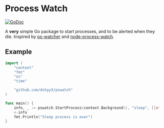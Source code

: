 # Process Watch

[![GoDoc](https://godoc.org/github.com/dotpy3/pswatch?status.svg)](https://godoc.org/github.com/dotpy3/pswatch)

A **very** simple Go package to start processes, and to be alerted when they die. Inspired by [ps-watcher](http://ps-watcher.sourceforge.net/ps-watcher.html) and [node-process-watch](https://github.com/samuelg/node-process-watch).

## Example

```go
import (
    "context"
    "fmt"
    "os"
    "time"

    "github.com/dotpy3/pswatch"
)

func main() {
    info, _ := pswatch.StartProcess(context.Background(), "sleep", []string{"5"}, &os.ProcAttr{}, time.Second)
    <-info
    fmt.Println("Sleep process is over")
}
```
